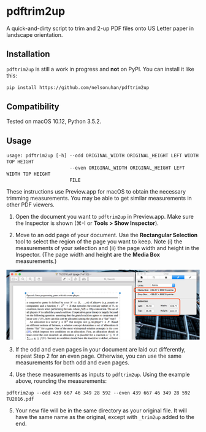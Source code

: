 # pdftrim2up 

A quick-and-dirty script to trim and 2-up PDF files onto US Letter paper in landscape orientation.

## Installation

`pdftrim2up` is still a work in progress and __not__ on PyPI. You can install it like this:

```bash
pip install https://github.com/nelsonuhan/pdftrim2up 
```

## Compatibility

Tested on macOS 10.12, Python 3.5.2. 

## Usage

```
usage: pdftrim2up [-h] --odd ORIGINAL_WIDTH ORIGINAL_HEIGHT LEFT WIDTH TOP HEIGHT 
                       --even ORIGINAL_WIDTH ORIGINAL_HEIGHT LEFT WIDTH TOP HEIGHT
                       FILE
```

These instructions use Preview.app for macOS to obtain the necessary trimming measurements. You may be able to get similar measurements in other PDF viewers.

1. Open the document you want to `pdftrim2up` in Preview.app. Make sure the Inspector is shown (<key>&#8984;</key>-<key>I</key> or __Tools > Show Inspector__). 

2. Move to an odd page of your document. Use the __Rectangular Selection__ tool to select the region of the page you want to keep. Note (i) the measurements of your selection and (ii) the page width and height in the Inspector. (The page width and height are the __Media Box__ measurements.)

![Screenshot](images/preview.png)

3. If the odd and even pages in your document are laid out differently, repeat Step 2 for an even page. Otherwise, you can use the same measurements for both odd and even pages.

4. Use these measurements as inputs to `pdftrim2up`. Using the example above, rounding the measurements:

```
pdftrim2up --odd 439 667 46 349 28 592 --even 439 667 46 349 28 592 TU2016.pdf
```
5. Your new file will be in the same directory as your original file. It will have the same name as the original, except with `_trim2up` added to the end. 

